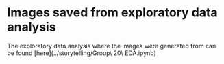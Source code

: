 # Images saved from exploratory data analysis
The exploratory data analysis where the images were generated from can be found [here](../storytelling/Group\ 20\ EDA.ipynb)
